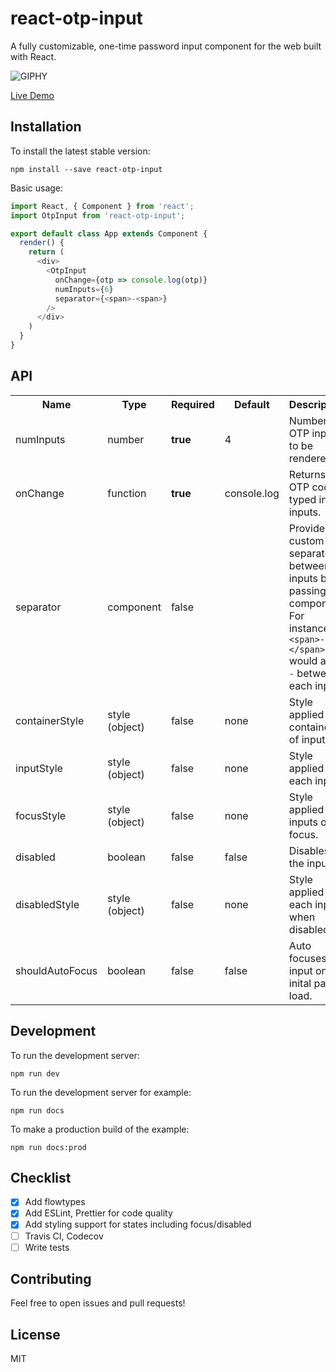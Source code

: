 # react-otp-input

A fully customizable, one-time password input component for the web built with React.

![GIPHY](https://media.giphy.com/media/9JiszPVOX5FuPfJm39/giphy.gif)

[Live Demo](https://devfolioco.github.io/react-otp-input)

## Installation

To install the latest stable version:

```
npm install --save react-otp-input
```

Basic usage:

```javascript
import React, { Component } from 'react';
import OtpInput from 'react-otp-input';

export default class App extends Component {
  render() {
    return (
      <div>
        <OtpInput
          onChange={otp => console.log(otp)}
          numInputs={6}
          separator={<span>-<span>}
        />
      </div>
    )
  }
}
```

## API

<table>
  <tr>
    <th>Name<br></th>
    <th>Type</th>
    <th>Required</th>
    <th>Default</th>
    <th>Description</th>
  </tr>
  <tr>
    <td>numInputs</td>
    <td>number</td>
    <td><strong>true</strong></td>
    <td>4</td>
    <td>Number of OTP inputs to be rendered.</td>
  </tr>
  <tr>
    <td>onChange</td>
    <td>function</td>
    <td><strong>true</strong></td>
    <td>console.log</td>
    <td>Returns OTP code typed in inputs.</td>
  </tr>
  <tr>
    <td>separator</td>
    <td>component<br></td>
    <td>false</td>
    <td></td>
    <td>Provide a custom separator between inputs by passing a component. For instance, <code>&lt;span&gt;-&lt;/span&gt;</code> would add <code>-</code> between each input</td>
  </tr>
  <tr>
    <td>containerStyle</td>
    <td>style (object)</td>
    <td>false</td>
    <td>none</td>
    <td>Style applied to container of inputs.</td>
  </tr>
  <tr>
    <td>inputStyle</td>
    <td>style (object)</td>
    <td>false</td>
    <td>none</td>
    <td>Style applied to each input.</td>
  </tr>
  <tr>
    <td>focusStyle</td>
    <td>style (object)</td>
    <td>false</td>
    <td>none</td>
    <td>Style applied to inputs on focus.</td>
  </tr>
  <tr>
    <td>disabled</td>
    <td>boolean</td>
    <td>false</td>
    <td>false</td>
    <td>Disables all the inputs.</td>
  </tr>
  <tr>
    <td>disabledStyle</td>
    <td>style (object)</td>
    <td>false</td>
    <td>none</td>
    <td>Style applied to each input when disabled.</td>
  </tr>
  <tr>
    <td>shouldAutoFocus</td>
    <td>boolean</td>
    <td>false</td>
    <td>false</td>
    <td>Auto focuses input on inital page load.</td>
  </tr>
</table>

## Development

To run the development server:

```
npm run dev
```

To run the development server for example:

```
npm run docs
```

To make a production build of the example:

```
npm run docs:prod
```

## Checklist

- [x] Add flowtypes
- [x] Add ESLint, Prettier for code quality
- [x] Add styling support for states including focus/disabled
- [ ] Travis CI, Codecov
- [ ] Write tests

## Contributing

Feel free to open issues and pull requests!

## License

MIT
